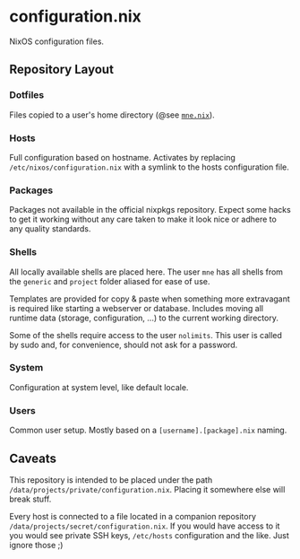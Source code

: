 # configuration.nix

NixOS configuration files.

## Repository Layout

### Dotfiles

Files copied to a user's home directory (@see [`mne.nix`](https://github.com/mneudert/configuration.nix/blob/master/users/mne.nix)).

### Hosts

Full configuration based on hostname. Activates by replacing `/etc/nixos/configuration.nix` with a symlink to the hosts configuration file.

### Packages

Packages not available in the official nixpkgs repository. Expect some hacks to get it working without any care taken to make it look nice or adhere to any quality standards.

### Shells

All locally available shells are placed here. The user `mne` has all shells from the `generic` and `project` folder aliased for ease of use.

Templates are provided for copy & paste when something more extravagant is required like starting a webserver or database. Includes moving all runtime data (storage, configuration, ...) to the current working directory.

Some of the shells require access to the user `nolimits`. This user is called by sudo and, for convenience, should not ask for a password.

### System

Configuration at system level, like default locale.

### Users

Common user setup. Mostly based on a `[username].[package].nix` naming.

## Caveats

This repository is intended to be placed under the path `/data/projects/private/configuration.nix`. Placing it somewhere else will break stuff.

Every host is connected to a file located in a companion repository `/data/projects/secret/configuration.nix`. If you would have access to it you would see private SSH keys, `/etc/hosts` configuration and the like. Just ignore those ;)

